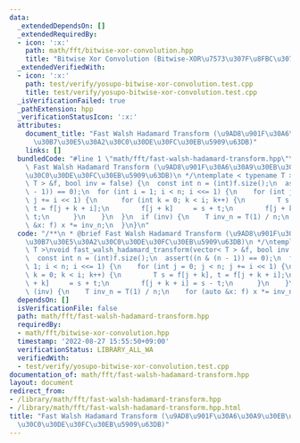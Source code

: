 ```yaml
---
data:
  _extendedDependsOn: []
  _extendedRequiredBy:
  - icon: ':x:'
    path: math/fft/bitwise-xor-convolution.hpp
    title: "Bitwise Xor Convolution (Bitwise-XOR\u7573\u307F\u8FBC\u307F)"
  _extendedVerifiedWith:
  - icon: ':x:'
    path: test/verify/yosupo-bitwise-xor-convolution.test.cpp
    title: test/verify/yosupo-bitwise-xor-convolution.test.cpp
  _isVerificationFailed: true
  _pathExtension: hpp
  _verificationStatusIcon: ':x:'
  attributes:
    document_title: "Fast Walsh Hadamard Transform (\u9AD8\u901F\u30A6\u30A9\u30EB\
      \u30B7\u30E5\u30A2\u30C0\u30DE\u30FC\u30EB\u5909\u63DB)"
    links: []
  bundledCode: "#line 1 \"math/fft/fast-walsh-hadamard-transform.hpp\"\n/**\n * @brief\
    \ Fast Walsh Hadamard Transform (\u9AD8\u901F\u30A6\u30A9\u30EB\u30B7\u30E5\u30A2\
    \u30C0\u30DE\u30FC\u30EB\u5909\u63DB)\n */\ntemplate < typename T >\nvoid fast_walsh_hadamard_transform(vector<\
    \ T > &f, bool inv = false) {\n  const int n = (int)f.size();\n  assert((n & (n\
    \ - 1)) == 0);\n  for (int i = 1; i < n; i <<= 1) {\n    for (int j = 0; j < n;\
    \ j += i << 1) {\n      for (int k = 0; k < i; k++) {\n        T s = f[j + k],\
    \ t = f[j + k + i];\n        f[j + k]     = s + t;\n        f[j + k + i] = s -\
    \ t;\n      }\n    }\n  }\n  if (inv) {\n    T inv_n = T(1) / n;\n    for (auto\
    \ &x: f) x *= inv_n;\n  }\n}\n"
  code: "/**\n * @brief Fast Walsh Hadamard Transform (\u9AD8\u901F\u30A6\u30A9\u30EB\
    \u30B7\u30E5\u30A2\u30C0\u30DE\u30FC\u30EB\u5909\u63DB)\n */\ntemplate < typename\
    \ T >\nvoid fast_walsh_hadamard_transform(vector< T > &f, bool inv = false) {\n\
    \  const int n = (int)f.size();\n  assert((n & (n - 1)) == 0);\n  for (int i =\
    \ 1; i < n; i <<= 1) {\n    for (int j = 0; j < n; j += i << 1) {\n      for (int\
    \ k = 0; k < i; k++) {\n        T s = f[j + k], t = f[j + k + i];\n        f[j\
    \ + k]     = s + t;\n        f[j + k + i] = s - t;\n      }\n    }\n  }\n  if\
    \ (inv) {\n    T inv_n = T(1) / n;\n    for (auto &x: f) x *= inv_n;\n  }\n}\n"
  dependsOn: []
  isVerificationFile: false
  path: math/fft/fast-walsh-hadamard-transform.hpp
  requiredBy:
  - math/fft/bitwise-xor-convolution.hpp
  timestamp: '2022-08-27 15:55:50+09:00'
  verificationStatus: LIBRARY_ALL_WA
  verifiedWith:
  - test/verify/yosupo-bitwise-xor-convolution.test.cpp
documentation_of: math/fft/fast-walsh-hadamard-transform.hpp
layout: document
redirect_from:
- /library/math/fft/fast-walsh-hadamard-transform.hpp
- /library/math/fft/fast-walsh-hadamard-transform.hpp.html
title: "Fast Walsh Hadamard Transform (\u9AD8\u901F\u30A6\u30A9\u30EB\u30B7\u30E5\u30A2\
  \u30C0\u30DE\u30FC\u30EB\u5909\u63DB)"
---
```

